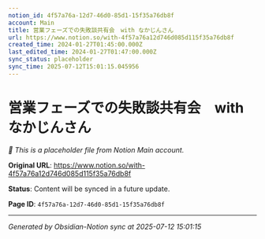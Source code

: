 ```yaml
---
notion_id: 4f57a76a-12d7-46d0-85d1-15f35a76db8f
account: Main
title: 営業フェーズでの失敗談共有会　with なかじんさん
url: https://www.notion.so/with-4f57a76a12d746d085d115f35a76db8f
created_time: 2024-01-27T01:45:00.000Z
last_edited_time: 2024-01-27T01:47:00.000Z
sync_status: placeholder
sync_time: 2025-07-12T15:01:15.045956
---
```


# 営業フェーズでの失敗談共有会　with なかじんさん

*🔄 This is a placeholder file from Notion Main account.*

**Original URL**: https://www.notion.so/with-4f57a76a12d746d085d115f35a76db8f

**Status**: Content will be synced in a future update.

**Page ID**: `4f57a76a-12d7-46d0-85d1-15f35a76db8f`

---

*Generated by Obsidian-Notion sync at 2025-07-12 15:01:15*
